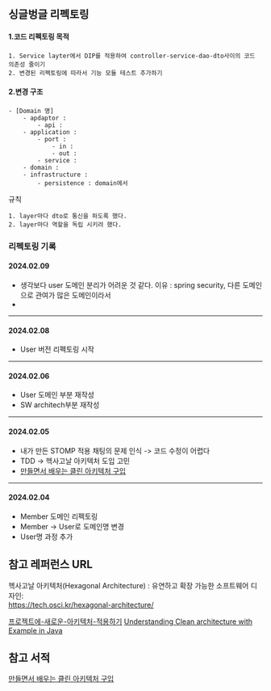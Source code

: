 ## 싱글벙글 리펙토링

#### 1.코드 리펙토링 목적

    1. Service layter에서 DIP를 적용하여 controller-service-dao-dto사이의 코드 의존성 줄이기
    2. 변경된 리펙토링에 따라서 기능 모듈 테스트 추가하기

#### 2.변경 구조

    - [Domain 명]
        - apdaptor : 
            - api :
        - application :
            - port :
                - in :
                - out :
            - service :
        - domain : 
        - infrastructure :
            - persistence : domain에서

규칙

    1. layer마다 dto로 통신을 하도록 했다.
    2. layer마다 역할을 독립 시키려 했다.

### 리펙토링 기록

#### 2024.02.09
* 생각보다 user 도메인 분리가 어려운 것 같다. 이유 : spring security, 다른 도메인으로 관여가 많은 도메인이라서
* 
---
#### 2024.02.08

* User 버전 리펙토링 시작
---
#### 2024.02.06
* User 도메인 부분 재작성
* SW architech부분 재작성 
---
#### 2024.02.05
* 내가 만든 STOMP 적용 채팅의 문제 인식 -> 코드 수정이 어렵다
* TDD -> 헥사고날 아키텍처 도입 고민
* [만들면서 배우는 클린 아키텍처 구입](https://ebook-product.kyobobook.co.kr/dig/epd/ebook/E000005295801)
---
#### 2024.02.04
* Member 도메인 리펙토링
* Member -> User로 도메인명 변경
* User명 과정 추가

## 참고 레퍼런스 URL 
헥사고날 아키텍처(Hexagonal Architecture) : 유연하고 확장 가능한 소프트웨어 디자인:  
https://tech.osci.kr/hexagonal-architecture/

[프로젝트에-새로운-아키텍처-적용하기](https://medium.com/naverfinancial/%ED%94%84%EB%A1%9C%EC%A0%9D%ED%8A%B8%EC%97%90-%EC%83%88%EB%A1%9C%EC%9A%B4-%EC%95%84%ED%82%A4%ED%85%8D%EC%B2%98-%EC%A0%81%EC%9A%A9%ED%95%98%EA%B8%B0-99d70df6122b)
[Understanding Clean architecture with Example in Java](https://shivagoy.medium.com/overview-on-clean-architecture-a2715d982fdd)
## 참고 서적

[만들면서 배우는 클린 아키텍처 구입](https://ebook-product.kyobobook.co.kr/dig/epd/ebook/E000005295801)
